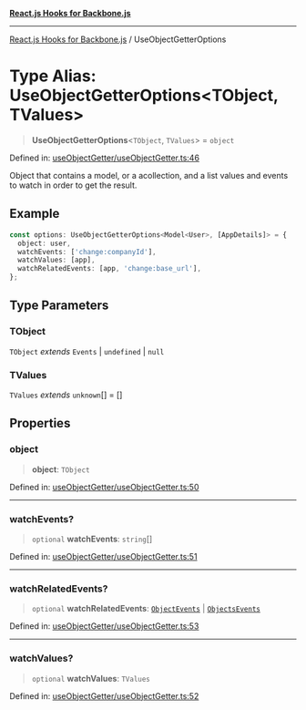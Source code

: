 [**React.js Hooks for Backbone.js**](../README.md)

***

[React.js Hooks for Backbone.js](../README.md) / UseObjectGetterOptions

# Type Alias: UseObjectGetterOptions\<TObject, TValues\>

> **UseObjectGetterOptions**\<`TObject`, `TValues`\> = `object`

Defined in: [useObjectGetter/useObjectGetter.ts:46](https://github.com/VitorLuizC/react-hooks-for-backbone/blob/974b445f407913593ca526d1771534f66ee4519c/src/useObjectGetter/useObjectGetter.ts#L46)

Object that contains a model, or a acollection, and a list values and
events to watch in order to get the result.

## Example

```ts
const options: UseObjectGetterOptions<Model<User>, [AppDetails]> = {
  object: user,
  watchEvents: ['change:companyId'],
  watchValues: [app],
  watchRelatedEvents: [app, 'change:base_url'],
};
```

## Type Parameters

### TObject

`TObject` *extends* `Events` \| `undefined` \| `null`

### TValues

`TValues` *extends* `unknown`[] = \[\]

## Properties

### object

> **object**: `TObject`

Defined in: [useObjectGetter/useObjectGetter.ts:50](https://github.com/VitorLuizC/react-hooks-for-backbone/blob/974b445f407913593ca526d1771534f66ee4519c/src/useObjectGetter/useObjectGetter.ts#L50)

***

### watchEvents?

> `optional` **watchEvents**: `string`[]

Defined in: [useObjectGetter/useObjectGetter.ts:51](https://github.com/VitorLuizC/react-hooks-for-backbone/blob/974b445f407913593ca526d1771534f66ee4519c/src/useObjectGetter/useObjectGetter.ts#L51)

***

### watchRelatedEvents?

> `optional` **watchRelatedEvents**: [`ObjectEvents`](ObjectEvents.md) \| [`ObjectsEvents`](ObjectsEvents.md)

Defined in: [useObjectGetter/useObjectGetter.ts:53](https://github.com/VitorLuizC/react-hooks-for-backbone/blob/974b445f407913593ca526d1771534f66ee4519c/src/useObjectGetter/useObjectGetter.ts#L53)

***

### watchValues?

> `optional` **watchValues**: `TValues`

Defined in: [useObjectGetter/useObjectGetter.ts:52](https://github.com/VitorLuizC/react-hooks-for-backbone/blob/974b445f407913593ca526d1771534f66ee4519c/src/useObjectGetter/useObjectGetter.ts#L52)
